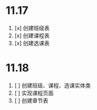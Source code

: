 # 11.17
1. [x] 创建班级表
2. [x] 创建课程表
3. [x] 创建选课表

# 11.18
1. [ ] 创建班级、课程、选课实体类
2. [ ] 实现课程页面
3. [ ] 创建章节表
